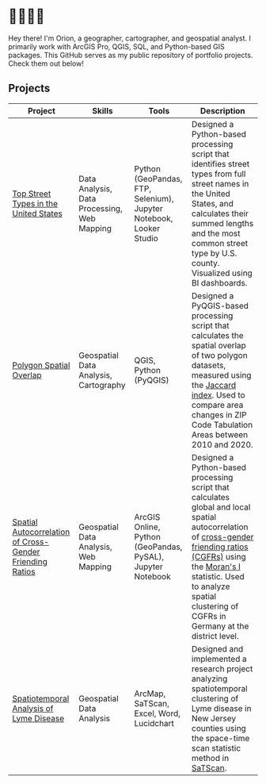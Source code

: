 # 👋👋🐇🐰

Hey there! I'm Orion, a geographer, cartographer, and geospatial analyst. I primarily work with ArcGIS Pro, QGIS, SQL, and Python-based GIS packages. This GitHub serves as my public repository of portfolio projects. Check them out below!

## Projects
| Project | Skills | Tools | Description |
|---|---|---|---|
| [Top Street Types in the United States](https://github.com/rabbit-orion/portfolio/tree/main/street-types) | Data Analysis, Data Processing, Web Mapping | Python (GeoPandas, FTP, Selenium), Jupyter Notebook, Looker Studio | Designed a Python-based processing script that identifies street types from full street names in the United States, and calculates their summed lengths and the most common street type by U.S. county. Visualized using BI dashboards. |
| [Polygon Spatial Overlap](https://github.com/rabbit-orion/portfolio/tree/main/polygon-spatial-overlap) | Geospatial Data Analysis, Cartography | QGIS, Python (PyQGIS) | Designed a PyQGIS-based processing script that calculates the spatial overlap of two polygon datasets, measured using the [Jaccard index](https://en.wikipedia.org/wiki/Jaccard_index). Used to compare area changes in ZIP Code Tabulation Areas between 2010 and 2020. |
| [Spatial Autocorrelation of Cross-Gender Friending Ratios](https://github.com/rabbit-orion/portfolio/tree/main/cgfr-localmoransi) | Geospatial Data Analysis, Web Mapping | ArcGIS Online, Python (GeoPandas, PySAL), Jupyter Notebook | Designed a Python-based processing script that calculates global and local spatial autocorrelation of [cross-gender friending ratios (CGFRs)](https://drew-johnston.com/files/cross_gender_ties/Cross-Gender_Social_Ties_Around_the_World.pdf) using the [Moran's I](https://en.wikipedia.org/wiki/Moran%27s_I) statistic. Used to analyze spatial clustering of CGFRs in Germany at the district level. |
| [Spatiotemporal Analysis of Lyme Disease](https://github.com/rabbit-orion/portfolio/tree/main/spatiotemporalanalysis-lymedisease) | Geospatial Data Analysis | ArcMap, SaTScan, Excel, Word, Lucidchart | Designed and implemented a research project analyzing spatiotemporal clustering of Lyme disease in New Jersey counties using the space-time scan statistic method in [SaTScan](https://www.satscan.org/). |
